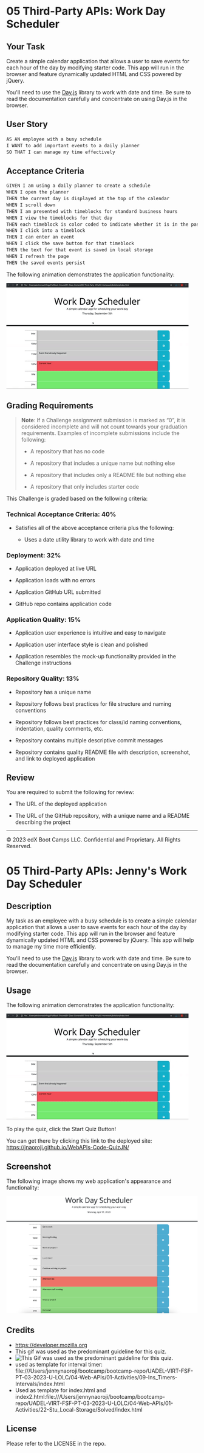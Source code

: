 # 05 Third-Party APIs: Work Day Scheduler

## Your Task

Create a simple calendar application that allows a user to save events for each hour of the day by modifying starter code. This app will run in the browser and feature dynamically updated HTML and CSS powered by jQuery.

You'll need to use the [Day.js](https://day.js.org/en/) library to work with date and time. Be sure to read the documentation carefully and concentrate on using Day.js in the browser.

## User Story

```md
AS AN employee with a busy schedule
I WANT to add important events to a daily planner
SO THAT I can manage my time effectively
```

## Acceptance Criteria

```md
GIVEN I am using a daily planner to create a schedule
WHEN I open the planner
THEN the current day is displayed at the top of the calendar
WHEN I scroll down
THEN I am presented with timeblocks for standard business hours
WHEN I view the timeblocks for that day
THEN each timeblock is color coded to indicate whether it is in the past, present, or future
WHEN I click into a timeblock
THEN I can enter an event
WHEN I click the save button for that timeblock
THEN the text for that event is saved in local storage
WHEN I refresh the page
THEN the saved events persist
```

The following animation demonstrates the application functionality:

<!-- @TODO: create ticket to review/update image) -->
![A user clicks on slots on the color-coded calendar and edits the events.](./Assets/05-third-party-apis-homework-demo.gif)

## Grading Requirements

> **Note**: If a Challenge assignment submission is marked as “0”, it is considered incomplete and will not count towards your graduation requirements. Examples of incomplete submissions include the following:
>
> * A repository that has no code
>
> * A repository that includes a unique name but nothing else
>
> * A repository that includes only a README file but nothing else
>
> * A repository that only includes starter code

This Challenge is graded based on the following criteria:

### Technical Acceptance Criteria: 40%

* Satisfies all of the above acceptance criteria plus the following:

  * Uses a date utility library to work with date and time

### Deployment: 32%

* Application deployed at live URL

* Application loads with no errors

* Application GitHub URL submitted

* GitHub repo contains application code

### Application Quality: 15%

* Application user experience is intuitive and easy to navigate

* Application user interface style is clean and polished

* Application resembles the mock-up functionality provided in the Challenge instructions

### Repository Quality: 13%

* Repository has a unique name

* Repository follows best practices for file structure and naming conventions

* Repository follows best practices for class/id naming conventions, indentation, quality comments, etc.

* Repository contains multiple descriptive commit messages

* Repository contains quality README file with description, screenshot, and link to deployed application

## Review

You are required to submit the following for review:

* The URL of the deployed application

* The URL of the GitHub repository, with a unique name and a README describing the project

- - -
© 2023 edX Boot Camps LLC. Confidential and Proprietary. All Rights Reserved.

# 05 Third-Party APIs: Jenny's Work Day Scheduler

## Description

My task as an employee with a busy schedule is to create a simple calendar application that allows a user to save events for each hour of the day by modifying starter code. This app will run in the browser and feature dynamically updated HTML and CSS powered by jQuery. This app will help to manage my time more efficiently.

You'll need to use the [Day.js](https://day.js.org/en/) library to work with date and time. Be sure to read the documentation carefully and concentrate on using Day.js in the browser.

## Usage

The following animation demonstrates the application functionality:

<!-- @TODO: create ticket to review/update image) -->
![A user clicks on slots on the color-coded calendar and edits the events.](./Assets/05-third-party-apis-homework-demo.gif)

To play the quiz, click the Start Quiz Button!

You can get there by clicking this link to the deployed site: https://jnaoroji.github.io/WebAPIs-Code-QuizJN/

## Screenshot

The following image shows my web application's appearance and functionality:

![The Code Quiz application displays a blue button to "Start Quiz".](assets/screenshot.png)

## Credits

* https://developer.mozilla.org
* This gif was used as the predominant guideline for this quiz.
* ![This Gif was used as the predominant guideline for this quiz.](assets/04-web-apis-homework-demo.gif)
* used as template for interval timer: file:///Users/jennynaoroji/bootcamp/bootcamp-repo/UADEL-VIRT-FSF-PT-03-2023-U-LOLC/04-Web-APIs/01-Activities/09-Ins_Timers-Intervals/index.html
* Used as template for index.html and index2.html:file:///Users/jennynaoroji/bootcamp/bootcamp-repo/UADEL-VIRT-FSF-PT-03-2023-U-LOLC/04-Web-APIs/01-Activities/22-Stu_Local-Storage/Solved/index.html


## License

Please refer to the LICENSE in the repo.



